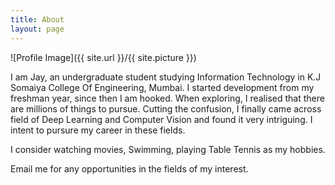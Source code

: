 ```yaml
---
title: About
layout: page
---
```

![Profile Image]({{ site.url }}/{{ site.picture }})

I am Jay, an undergraduate student studying Information Technology in K.J Somaiya College Of Engineering, Mumbai. I started development from my freshman year, since then I am hooked. When exploring, I realised that there are millions of things to pursue. Cutting the confusion, I finally came across field of Deep Learning and Computer Vision and found it very intriguing. I intent to pursure my career in these fields.

I consider watching movies, Swimming, playing Table Tennis as my hobbies.

Email me for any opportunities in the fields of my interest.
